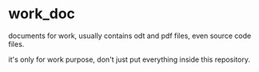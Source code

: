 # work_doc
documents for work, usually contains odt and pdf files, even source code files.

it's only for work purpose, don't just put everything inside this repository.
